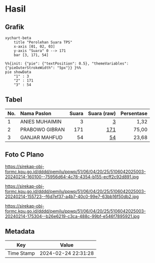 # Hasil

## Grafik

```mermaid
xychart-beta
    title "Perolehan Suara TPS"
    x-axis [01, 02, 03]
    y-axis "Suara" 0 --> 171
    bar [3, 171, 54]
```

```mermaid
%%{init: {"pie": {"textPosition": 0.5}, "themeVariables": {"pieOuterStrokeWidth": "5px"}} }%%
pie showData
    "1" : 3
    "2" : 171
    "3" : 54
```

## Tabel

| No. | Nama Paslon    | Suara | Suara (raw) | Persentase |
|:--- |:-------------- | -----:| -----------:| ----------:|
| 1   | ANIES MUHAIMIN | 3     | [3][p-1]    | 1,32       |
| 2   | PRABOWO GIBRAN | 171   | [171][p-2]  | 75,00      |
| 3   | GANJAR MAHFUD  | 54    | [54][p-3]   | 23,68      |


[p-1]: https://github.com/gigit-pemilu/pemilu-2024-51-bali/blob/main/pilpres/hitung-suara/sub/51-bali/sub/06-bangli/sub/04-kintamani/sub/2025-songan-b/sub/003-tps/sub/paslon-1.txt
[p-2]: https://github.com/gigit-pemilu/pemilu-2024-51-bali/blob/main/pilpres/hitung-suara/sub/51-bali/sub/06-bangli/sub/04-kintamani/sub/2025-songan-b/sub/003-tps/sub/paslon-2.txt
[p-3]: https://github.com/gigit-pemilu/pemilu-2024-51-bali/blob/main/pilpres/hitung-suara/sub/51-bali/sub/06-bangli/sub/04-kintamani/sub/2025-songan-b/sub/003-tps/sub/paslon-3.txt

## Foto C Plano

https://sirekap-obj-formc.kpu.go.id/dddd/pemilu/ppwp/51/06/04/20/25/5106042025003-20240214-160100--75956d64-4c78-4354-b155-ecff2c92d891.jpg

https://sirekap-obj-formc.kpu.go.id/dddd/pemilu/ppwp/51/06/04/20/25/5106042025003-20240214-155723--f6d7ef37-a4b7-40c0-99e7-63bb16f50db2.jpg

https://sirekap-obj-formc.kpu.go.id/dddd/pemilu/ppwp/51/06/04/20/25/5106042025003-20240214-175304--b26e6219-c3ca-488c-99bf-e546f7895921.jpg


## Metadata

| Key        | Value               |
| ---------- | ------------------- |
| Time Stamp | 2024-02-24 22:31:28 |



